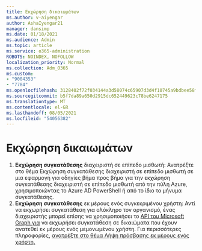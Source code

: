 ```yaml
---
title: Εκχώρηση δικαιωμάτων
ms.author: v-aiyengar
author: AshaIyengar21
manager: dansimp
ms.date: 01/18/2021
ms.audience: Admin
ms.topic: article
ms.service: o365-administration
ROBOTS: NOINDEX, NOFOLLOW
localization_priority: Normal
ms.collection: Adm_O365
ms.custom:
- "9004353"
- "7784"
ms.openlocfilehash: 3128402f72f034144a3d58074c65907d3d4f10745a9bdbee58fec14b09f419ea
ms.sourcegitcommit: b5f7da89a650d2915dc652449623c78be6247175
ms.translationtype: MT
ms.contentlocale: el-GR
ms.lasthandoff: 08/05/2021
ms.locfileid: "54056382"
---
```

# <a name="grant-permissions"></a>Εκχώρηση δικαιωμάτων

1. **Εκχώρηση συγκατάθεσης** διαχειριστή σε [](https://docs.microsoft.com/azure/active-directory/manage-apps/grant-admin-consent) επίπεδο μισθωτή: Ανατρέξτε στο θέμα Εκχώρηση συγκατάθεσης διαχειριστή σε επίπεδο μισθωτή σε μια εφαρμογή για οδηγίες βήμα προς βήμα για την εκχώρηση συγκατάθεσης διαχειριστή σε επίπεδο μισθωτή από την πύλη Azure, χρησιμοποιώντας το Azure AD PowerShell ή από το ίδιο το μήνυμα συγκατάθεσης.
1. **Εκχώρηση συγκατάθεσης** εκ μέρους ενός συγκεκριμένου χρήστη: Αντί να εκχωρήσει συγκατάθεση για ολόκληρο τον οργανισμό, ένας διαχειριστής μπορεί επίσης να χρησιμοποιήσει το [API του Microsoft Graph για](https://docs.microsoft.com/graph/use-the-api) να εκχωρήσει συγκατάθεση σε δικαιώματα που έχουν ανατεθεί εκ μέρους ενός μεμονωμένου χρήστη. Για περισσότερες πληροφορίες, [ανατρέξτε στο θέμα Λήψη πρόσβασης εκ μέρους ενός χρήστη.](https://docs.microsoft.com/graph/auth-v2-user)